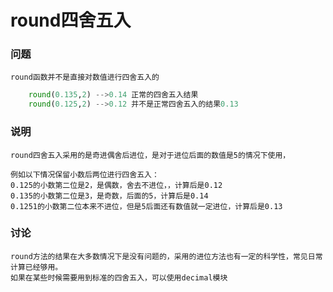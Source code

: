 # round四舍五入
### 问题    
    round函数并不是直接对数值进行四舍五入的
``` python    
    round(0.135,2) -->0.14 正常的四舍五入结果
    round(0.125,2) -->0.12 并不是正常四舍五入的结果0.13
```

### 说明
    round四舍五入采用的是奇进偶舍后进位，是对于进位后面的数值是5的情况下使用，

    例如以下情况保留小数后两位进行四舍五入：
    0.125的小数第二位是2，是偶数，舍去不进位，，计算后是0.12
    0.135的小数第二位是3，是奇数，后面的5，计算后是0.14
    0.1251的小数第二位本来不进位，但是5后面还有数值就一定进位，计算后是0.13
    
### 讨论
    round方法的结果在大多数情况下是没有问题的，采用的进位方法也有一定的科学性，常见日常计算已经够用。
    如果在某些时候需要用到标准的四舍五入，可以使用decimal模块